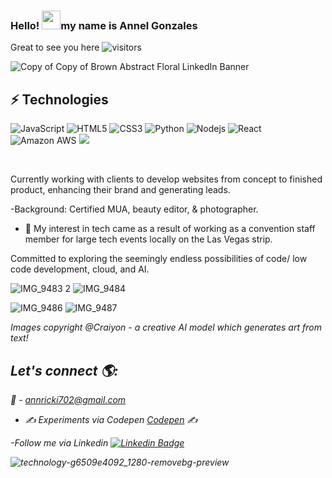 ### Hello! <img src="https://raw.githubusercontent.com/MartinHeinz/MartinHeinz/master/wave.gif" width="30px">my name is Annel Gonzales
 Great to see you here
 ![visitors](https://visitor-badge.glitch.me/badge?page_id=page.id)
 
 

![Copy of Copy of Brown Abstract Floral LinkedIn Banner](https://user-images.githubusercontent.com/96323677/184256731-f65f2a2c-5a68-46b7-89f4-881b397bb0b9.png)



## ⚡ Technologies

![JavaScript](https://img.shields.io/badge/-JavaScript-black?style=flat-square&logo=javascript)
![HTML5](https://img.shields.io/badge/-HTML5-E34F26?style=flat-square&logo=html5&logoColor=white)
![CSS3](https://img.shields.io/badge/-CSS3-1572B6?style=flat-square&logo=css3)
![Python](https://img.shields.io/badge/-Python-black?style=flat-square&logo=Python)
![Nodejs](https://img.shields.io/badge/-Nodejs-black?style=flat-square&logo=Node.js)
![React](https://img.shields.io/badge/-React-black?style=flat-square&logo=react)
![Amazon AWS](https://img.shields.io/badge/Amazon%20AWS-232F3E?style=flat-square&logo=amazon-aws)
<img src="{https://img.shields.io/badge/Netlify-00C7B7?style=for-the-badge&logo=netlify&logoColor=white}"/>

 <br>


Currently working with clients to develop websites from concept to finished product, enhancing their brand and generating leads. 

-Background: Certified MUA, beauty editor, & photographer. 
- 👀 My interest in tech came as a result of working as a convention staff member for large tech events locally on the Las Vegas strip.

Committed to exploring the seemingly endless possibilities of code/ low code development, cloud, and AI.   


  
  
 ![IMG_9483 2](https://user-images.githubusercontent.com/96323677/196800686-83144cc0-5710-43cd-af72-71e2c6f013ce.JPG) 
![IMG_9484](https://user-images.githubusercontent.com/96323677/196799805-a6ed2cc5-3b86-436a-8bea-3f6199d3af6d.JPG)



![IMG_9486](https://user-images.githubusercontent.com/96323677/196800323-46840d92-96ca-4b28-81b3-cf695e1ad4b3.JPG)
![IMG_9487](https://user-images.githubusercontent.com/96323677/196800429-9b82329f-90d2-46ef-9d49-afae5847c7da.JPG)

  <em>Images copyright @Craiyon - a creative AI model which generates art from text!<em>
  

  
  ## Let's connect 🌎:
  💌 - annricki702@gmail.com
  - ✍️ Experiments via Codepen <a href="https://codepen.io/Annel702">Codepen</a> ✍️


  -Follow me via Linkedin [![Linkedin Badge](https://img.shields.io/badge/-Annel-blue?style=flat-square&logo=Linkedin&logoColor=white&link=https://www.linkedin.com/in/Annel702/)](https://www.linkedin.com/in/Annel702/)


 ![technology-g6509e4092_1280-removebg-preview](https://user-images.githubusercontent.com/96323677/161875811-875230d7-ce09-431d-b547-95aa19d53f1a.png)

<!---
Annel702/Annel702 is a ✨ special ✨ repository because its `README.md` (this file) appears on your GitHub profile.
You can click the Preview link to take a look at your changes.
--->
